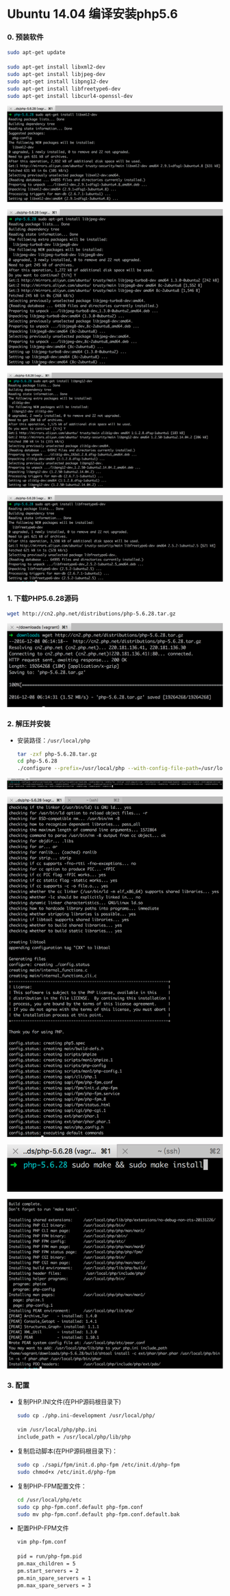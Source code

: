 # Ubuntu 14.04 编译安装php5.6

### 0. 预装软件
```bash
sudo apt-get update

sudo apt-get install libxml2-dev
sudo apt-get install libjpeg-dev
sudo apt-get install libpng12-dev
sudo apt-get install libfreetype6-dev
sudo apt-get install libcurl4-openssl-dev
```
![安装libxml2-dev](./images/libxml2-dev.png)

![安装libjpeg-dev](./images/libjpeg-dev.png)

![安装libpng12-dev](./images/libpng12-dev.png)

![安装libfreetype6-dev](./images/libfreetype6-dev.png)


### 1. 下载PHP5.6.28源码
```bash
wget http://cn2.php.net/distributions/php-5.6.28.tar.gz
```

![下载PHP5.6源码](./images/download_php5.6.png)

### 2. 解压并安装

- 安装路径：`/usr/local/php`

    ```bash
    tar -zxf php-5.6.28.tar.gz
    cd php-5.6.28
    ./configure --prefix=/usr/local/php --with-config-file-path=/usr/local/php --enable-mbstring --enable-ftp --with-gd --with-jpeg-dir=/usr --with-png-dir=/usr --with-mysql=mysqlnd --with-mysqli=mysqlnd --with-openssl-dir=/usr --with-openssl --with-pdo-mysql=mysqlnd --with-pear --enable-sockets --with-freetype-dir=/usr --enable-gd-native-ttf --with-zlib --with-libxml-dir=/usr --with-xmlrpc --enable-zip --enable-fpm --enable-fpm --enable-xml --enable-sockets --with-gd --with-zlib --with-iconv --enable-zip --with-freetype-dir=/usr/lib/ --enable-soap --enable-pcntl --enable-cli
    ```

![编译](./images/configure_php5.6.png)

![编译结果](./images/configure_result.png)

![安装](./images/install.png)

![安装结果](./images/install_result.png)


### 3. 配置

- 复制PHP.INI文件(在PHP源码根目录下)
    ```bash
    sudo cp ./php.ini-development /usr/local/php/

    vim /usr/local/php/php.ini
    include_path = /usr/local/php/lib/php
    ```

- 复制启动脚本(在PHP源码根目录下)：
	```bash
	sudo cp ./sapi/fpm/init.d.php-fpm /etc/init.d/php-fpm
	sudo chmod+x /etc/init.d/php-fpm
	```

- 复制PHP-FPM配置文件：
	```bash
	cd /usr/local/php/etc
	sudo cp php-fpm.conf.default php-fpm.conf
	sudo mv php-fpm.conf.default php-fpm.conf.default.bak
	```

- 配置PHP-FPM文件

    ```bash
    vim php-fpm.conf

    pid = run/php-fpm.pid
    pm.max_children = 5
    pm.start_servers = 2
    pm.min_spare_servers = 1
    pm.max_spare_servers = 3

    ```

